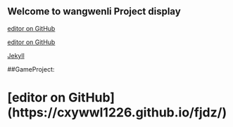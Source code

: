 ## Welcome to wangwenli Project display

[editor on GitHub](https://cxywwl1226.github.io/xhs/)

[editor on GitHub](https://github.com/cxywwl1226/cxywwl1226.github.io/edit/master/index.md) 

[Jekyll](https://jekyllrb.com/) 

##GameProject:
<h1>
	[editor on GitHub](https://cxywwl1226.github.io/fjdz/)
</h1>



